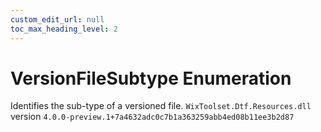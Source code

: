 ```yaml
---
custom_edit_url: null
toc_max_heading_level: 2
---
```

# VersionFileSubtype Enumeration
Identifies the sub-type of a versioned file.
`WixToolset.Dtf.Resources.dll` version `4.0.0-preview.1+7a4632adc0c7b1a363259abb4ed08b11ee3b2d87`
